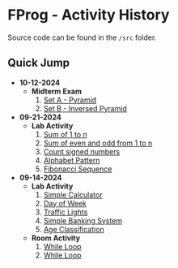 # FProg - Activity History

Source code can be found in the `/src` folder.

## Quick Jump
- **10-12-2024**
  - **Midterm Exam**
    1. [Set A - Pyramid](/src/10-12-2024/exam_set_a.c)
    2. [Set B - Inversed Pyramid](/src/10-12-2024/exam_set_b.c)
- **09-21-2024**
  - **Lab Activity**
    1. [Sum of 1 to n](/src/09-21-2024/lab_activity_1.c)
    2. [Sum of even and odd from 1 to n](/src/09-21-2024/lab_activity_2.c)
    3. [Count signed numbers](/src/09-21-2024/lab_activity_3.c)
    4. [Alphabet Pattern](/src/09-21-2024/lab_activity_4.c)
    5. [Fibonacci Sequence](/src/09-21-2024/lab_activity_5.c)
- **09-14-2024**
  - **Lab Activity**
    1. [Simple Calculator](/src/09-14-2024/lab_activity_1.c)
    2. [Day of Week](/src/09-14-2024/lab_activity_2.c)
    3. [Traffic Lights](/src/09-14-2024/lab_activity_3.c)
    4. [Simple Banking System](/src/09-14-2024/lab_activity_4.c)
    5. [Age Classification](/src/09-14-2024/lab_activity_5.c)
  - **Room Activity**
    1. [While Loop](/src/09-14-2024/room_activity_1.c)
    2. [While Loop](/src/09-14-2024/room_activity_2.c)
